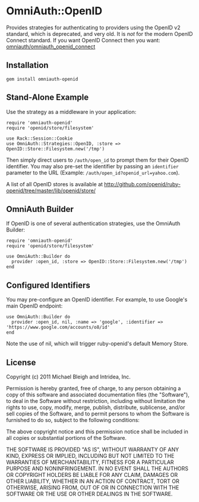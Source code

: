 # OmniAuth::OpenID 

Provides strategies for authenticating to providers using the OpenID v2 standard, which is deprecated, and very old. It is *not* for the modern OpenID Connect standard.  If you want OpenID Connect then you want: [omniauth/omniauth_openid_connect](https://github.com/omniauth/omniauth_openid_connect)

## Installation

    gem install omniauth-openid

## Stand-Alone Example

Use the strategy as a middleware in your application:

    require 'omniauth-openid'
    require 'openid/store/filesystem'

    use Rack::Session::Cookie
    use OmniAuth::Strategies::OpenID, :store => OpenID::Store::Filesystem.new('/tmp')

Then simply direct users to `/auth/open_id` to prompt them for their OpenID identifier. You may also pre-set the identifier by passing an `identifier` parameter to the URL (Example: `/auth/open_id?openid_url=yahoo.com`).

A list of all OpenID stores is available at http://github.com/openid/ruby-openid/tree/master/lib/openid/store/

## OmniAuth Builder

If OpenID is one of several authentication strategies, use the OmniAuth Builder:

    require 'omniauth-openid'
    require 'openid/store/filesystem'

    use OmniAuth::Builder do
      provider :open_id, :store => OpenID::Store::Filesystem.new('/tmp')
    end

## Configured Identifiers

You may pre-configure an OpenID identifier.  For example, to use Google's main OpenID endpoint:

    use OmniAuth::Builder do
      provider :open_id, nil, :name => 'google', :identifier => 'https://www.google.com/accounts/o8/id'
    end

Note the use of nil, which will trigger ruby-openid's default Memory Store.

## License

Copyright (c) 2011 Michael Bleigh and Intridea, Inc.

Permission is hereby granted, free of charge, to any person obtaining a copy of this software and associated documentation files (the "Software"), to deal in the Software without restriction, including without limitation the rights to use, copy, modify, merge, publish, distribute, sublicense, and/or sell copies of the Software, and to permit persons to whom the Software is furnished to do so, subject to the following conditions:

The above copyright notice and this permission notice shall be included in all copies or substantial portions of the Software.

THE SOFTWARE IS PROVIDED "AS IS", WITHOUT WARRANTY OF ANY KIND, EXPRESS OR IMPLIED, INCLUDING BUT NOT LIMITED TO THE WARRANTIES OF MERCHANTABILITY, FITNESS FOR A PARTICULAR PURPOSE AND NONINFRINGEMENT. IN NO EVENT SHALL THE AUTHORS OR COPYRIGHT HOLDERS BE LIABLE FOR ANY CLAIM, DAMAGES OR OTHER LIABILITY, WHETHER IN AN ACTION OF CONTRACT, TORT OR OTHERWISE, ARISING FROM, OUT OF OR IN CONNECTION WITH THE SOFTWARE OR THE USE OR OTHER DEALINGS IN THE SOFTWARE.
